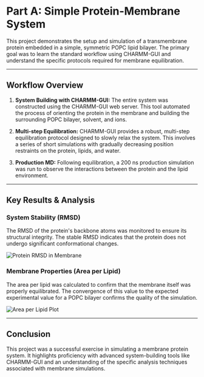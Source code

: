 # Part A: Simple Protein-Membrane System

This project demonstrates the setup and simulation of a transmembrane protein embedded in a simple, symmetric POPC lipid bilayer. The primary goal was to learn the standard workflow using CHARMM-GUI and understand the specific protocols required for membrane equilibration.

---

## Workflow Overview

1.  **System Building with CHARMM-GUI:** The entire system was constructed using the CHARMM-GUI web server. This tool automated the process of orienting the protein in the membrane and building the surrounding POPC bilayer, solvent, and ions.

2.  **Multi-step Equilibration:** CHARMM-GUI provides a robust, multi-step equilibration protocol designed to slowly relax the system. This involves a series of short simulations with gradually decreasing position restraints on the protein, lipids, and water.

3.  **Production MD:** Following equilibration, a 200 ns production simulation was run to observe the interactions between the protein and the lipid environment.

---

## Key Results & Analysis

### System Stability (RMSD)

The RMSD of the protein's backbone atoms was monitored to ensure its structural integrity. The stable RMSD indicates that the protein does not undergo significant conformational changes.

![Protein RMSD in Membrane](./3_results/protein_rmsd_membrane.png)

### Membrane Properties (Area per Lipid)

The area per lipid was calculated to confirm that the membrane itself was properly equilibrated. The convergence of this value to the expected experimental value for a POPC bilayer confirms the quality of the simulation.

![Area per Lipid Plot](./3_results/area_per_lipid.png)

---

## Conclusion

This project was a successful exercise in simulating a membrane protein system. It highlights proficiency with advanced system-building tools like CHARMM-GUI and an understanding of the specific analysis techniques associated with membrane simulations.

